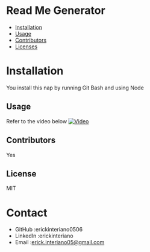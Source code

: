 # Read Me Generator
* [Installation](#installation)
* [Usage](#usage)
* [Contributors](#contributors)
* [Licenses](#licences)
# Installation
You install this nap by running Git Bash and using Node

## Usage
Refer to the video below
[![Video](https://ch3302files.storage.live.com/y4pSb8fe9GPooIKyqHePM0d1XDxHbihzJoWtOUGgOfN2LE2nHrUq5XTnG4t3DARS748W69Se9JoWVohZpo8YLGFu66AS0TugzNWWVnaWNGKaHuIvWGUCKnxvczEwmjOpTd_Y_aKiv8KHO7d951XN6_Jp2qTlnwJ2leipJWVA74zLU2o0QwvrgqfoVpTarcXR2E8PG3otePedFfslWMXkviA8zB6K07j2v-KazJjrU3e82o/2021-03-09%20%284%29.png?psid=1&width=1588&height=894)](http://www.youtube.com/watch?v=JC9xbyCOtQg "Readme")
## Contributors
Yes
## License
MIT
    
# Contact
* GitHub :erickinteriano0506
* LinkedIn :erickinteriano
* Email :erick.interiano05@gmail.com